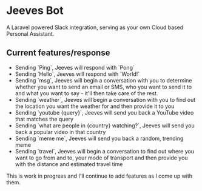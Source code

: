 # Jeeves Bot
A Laravel powered Slack integration, serving as your own Cloud based Personal Assistant.

## Current features/response
<ul>
<li>Sending `Ping`, Jeeves will respond with `Pong`</li>
<li>Sending `Hello`, Jeeves will respond with `World!`</li>
<li>Sending `msg`, Jeeves will begin a conversation with you to determine whether you want to send an email or SMS, who you want to send it to and what you want to say - it'll then take care of the rest.</li>
<li>Sending `weather`, Jeeves will begin a conversation with you to find out the location you want the weather for and then provide it to you</li>
<li>Sending `youtube {query}`, Jeeves will send you back a YouTube video that matches the query</li>
<li>Sending `what are people in {country} watching?`, Jeeves will send you back a popular video in that country</li>
<li>Sending `meme me`, Jeeves will send you back a random, trending meme</li>
<li>Sending `travel`, Jeeves will begin a conversation to find out where you want to go from and to, your mode of transport and then provide you with the distance and estimated travel time</li>
</ul>

<p>This is work in progress and I'll continue to add features as I come up with them.</p>
